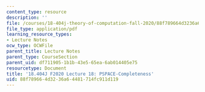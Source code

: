 ```yaml
---
content_type: resource
description: ''
file: /courses/18-404j-theory-of-computation-fall-2020/88f789664d3236a64481714fc911d119_MIT18_404f20_lec18.pdf
file_type: application/pdf
learning_resource_types:
- Lecture Notes
ocw_type: OCWFile
parent_title: Lecture Notes
parent_type: CourseSection
parent_uid: df711905-1b1b-43e5-65ea-6ab014405e75
resourcetype: Document
title: '18.404J F2020 Lecture 18: PSPACE-Completeness'
uid: 88f78966-4d32-36a6-4481-714fc911d119
---
```

